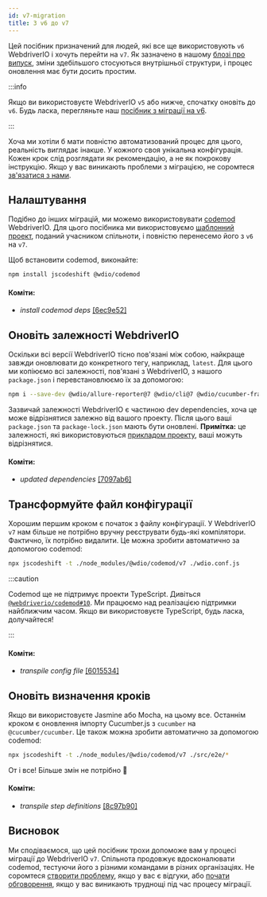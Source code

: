 ```yaml
---
id: v7-migration
title: З v6 до v7
---
```


Цей посібник призначений для людей, які все ще використовують `v6` WebdriverIO і хочуть перейти на `v7`. Як зазначено в нашому [блозі про випуск](https://webdriver.io/blog/2021/02/09/webdriverio-v7-released), зміни здебільшого стосуються внутрішньої структури, і процес оновлення має бути досить простим.

:::info

Якщо ви використовуєте WebdriverIO `v5` або нижче, спочатку оновіть до `v6`. Будь ласка, перегляньте наш [посібник з міграції на v6](v6-migration).

:::

Хоча ми хотіли б мати повністю автоматизований процес для цього, реальність виглядає інакше. У кожного своя унікальна конфігурація. Кожен крок слід розглядати як рекомендацію, а не як покрокову інструкцію. Якщо у вас виникають проблеми з міграцією, не соромтеся [зв'язатися з нами](https://github.com/webdriverio/codemod/discussions/new).

## Налаштування

Подібно до інших міграцій, ми можемо використовувати [codemod](https://github.com/webdriverio/codemod) WebdriverIO. Для цього посібника ми використовуємо [шаблонний проект](https://github.com/WarleyGabriel/demo-webdriverio-cucumber), поданий учасником спільноти, і повністю перенесемо його з `v6` на `v7`.

Щоб встановити codemod, виконайте:

```sh
npm install jscodeshift @wdio/codemod
```

#### Коміти:

- _install codemod deps_ [[6ec9e52]](https://github.com/WarleyGabriel/demo-webdriverio-cucumber/pull/11/commits/6ec9e52038f7e8cb1221753b67040b0f23a8f61a)

## Оновіть залежності WebdriverIO

Оскільки всі версії WebdriverIO тісно пов'язані між собою, найкраще завжди оновлювати до конкретного тегу, наприклад, `latest`. Для цього ми копіюємо всі залежності, пов'язані з WebdriverIO, з нашого `package.json` і перевстановлюємо їх за допомогою:

```sh
npm i --save-dev @wdio/allure-reporter@7 @wdio/cli@7 @wdio/cucumber-framework@7 @wdio/local-runner@7 @wdio/spec-reporter@7 @wdio/sync@7 wdio-chromedriver-service@7 wdio-timeline-reporter@7 webdriverio@7
```

Зазвичай залежності WebdriverIO є частиною dev dependencies, хоча це може відрізнятися залежно від вашого проекту. Після цього ваші `package.json` та `package-lock.json` мають бути оновлені. __Примітка:__ це залежності, які використовуються [прикладом проекту](https://github.com/WarleyGabriel/demo-webdriverio-cucumber), ваші можуть відрізнятися.

#### Коміти:

- _updated dependencies_ [[7097ab6]](https://github.com/WarleyGabriel/demo-webdriverio-cucumber/pull/11/commits/7097ab6297ef9f37ead0a9c2ce9fce8d0765458d)

## Трансформуйте файл конфігурації

Хорошим першим кроком є початок з файлу конфігурації. У WebdriverIO `v7` нам більше не потрібно вручну реєструвати будь-які компілятори. Фактично, їх потрібно видалити. Це можна зробити автоматично за допомогою codemod:

```sh
npx jscodeshift -t ./node_modules/@wdio/codemod/v7 ./wdio.conf.js
```

:::caution

Codemod ще не підтримує проекти TypeScript. Дивіться [`@webdriverio/codemod#10`](https://github.com/webdriverio/codemod/issues/10). Ми працюємо над реалізацією підтримки найближчим часом. Якщо ви використовуєте TypeScript, будь ласка, долучайтеся!

:::

#### Коміти:

- _transpile config file_ [[6015534]](https://github.com/WarleyGabriel/demo-webdriverio-cucumber/pull/11/commits/60155346a386380d8a77ae6d1107483043a43994)

## Оновіть визначення кроків

Якщо ви використовуєте Jasmine або Mocha, на цьому все. Останнім кроком є оновлення імпорту Cucumber.js з `cucumber` на `@cucumber/cucumber`. Це також можна зробити автоматично за допомогою codemod:

```sh
npx jscodeshift -t ./node_modules/@wdio/codemod/v7 ./src/e2e/*
```

От і все! Більше змін не потрібно 🎉

#### Коміти:

- _transpile step definitions_ [[8c97b90]](https://github.com/WarleyGabriel/demo-webdriverio-cucumber/pull/11/commits/8c97b90a8b9197c62dffe4e2954f7dad814753cc)

## Висновок

Ми сподіваємося, що цей посібник трохи допоможе вам у процесі міграції до WebdriverIO `v7`. Спільнота продовжує вдосконалювати codemod, тестуючи його з різними командами в різних організаціях. Не соромтеся [створити проблему](https://github.com/webdriverio/codemod/issues/new), якщо у вас є відгуки, або [почати обговорення](https://github.com/webdriverio/codemod/discussions/new), якщо у вас виникають труднощі під час процесу міграції.